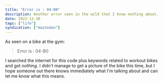 ```yaml
---
title: "Error is : 04-B0"
description: Another error seen in the wild that I know nothing about.
date: 2022-12-30
tags: ["life"]
syndication: ["mastodon"]
---
```


As seen on a bike at the gym:

> Error is : 04-B0

I searched the internet for this code plus keywords related to workout bikes and got _nothing_. I didn't manage to get a picture of the bike this time, but I hope someone out there knows immediately what I'm talking about and can let me know what this means.
